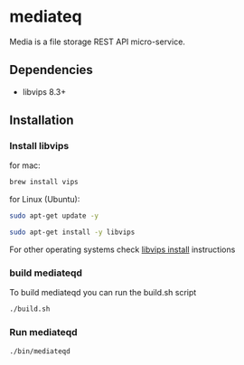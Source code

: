# mediateq

Media is a file storage REST API micro-service.

## Dependencies

- libvips 8.3+

## Installation

### Install libvips

for mac:

```bash
brew install vips
```

for Linux (Ubuntu):

```bash
sudo apt-get update -y
```

```bash
sudo apt-get install -y libvips
```

For other operating systems check [libvips install](https://libvips.github.io/libvips/install.html) instructions

### build mediateqd

To build mediateqd you can run the build.sh script

```bash
./build.sh
```

### Run mediateqd

```bash
./bin/mediateqd
```
